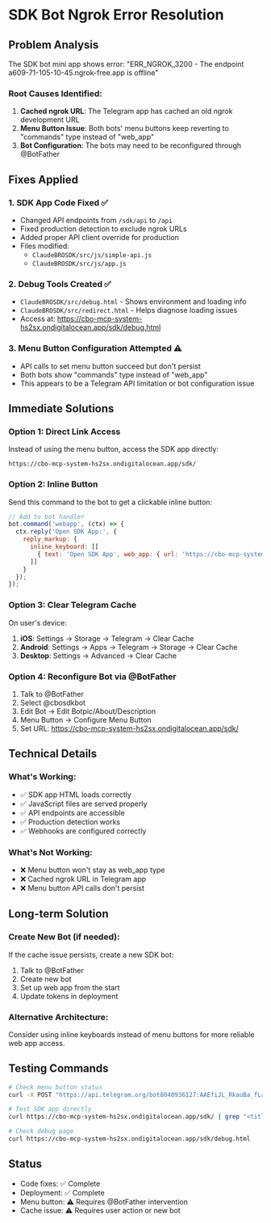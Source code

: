 # SDK Bot Ngrok Error Resolution

## Problem Analysis

The SDK bot mini app shows error: "ERR_NGROK_3200 - The endpoint a609-71-105-10-45.ngrok-free.app is offline"

### Root Causes Identified:

1. **Cached ngrok URL**: The Telegram app has cached an old ngrok development URL
2. **Menu Button Issue**: Both bots' menu buttons keep reverting to "commands" type instead of "web_app"
3. **Bot Configuration**: The bots may need to be reconfigured through @BotFather

## Fixes Applied

### 1. SDK App Code Fixed ✅
- Changed API endpoints from `/sdk/api` to `/api`
- Fixed production detection to exclude ngrok URLs
- Added proper API client override for production
- Files modified:
  - `ClaudeBROSDK/src/js/simple-api.js`
  - `ClaudeBROSDK/src/js/app.js`

### 2. Debug Tools Created ✅
- `ClaudeBROSDK/src/debug.html` - Shows environment and loading info
- `ClaudeBROSDK/src/redirect.html` - Helps diagnose loading issues
- Access at: https://cbo-mcp-system-hs2sx.ondigitalocean.app/sdk/debug.html

### 3. Menu Button Configuration Attempted ⚠️
- API calls to set menu button succeed but don't persist
- Both bots show "commands" type instead of "web_app"
- This appears to be a Telegram API limitation or bot configuration issue

## Immediate Solutions

### Option 1: Direct Link Access
Instead of using the menu button, access the SDK app directly:
```
https://cbo-mcp-system-hs2sx.ondigitalocean.app/sdk/
```

### Option 2: Inline Button
Send this command to the bot to get a clickable inline button:
```javascript
// Add to bot handler
bot.command('webapp', (ctx) => {
  ctx.reply('Open SDK App:', {
    reply_markup: {
      inline_keyboard: [[
        { text: 'Open SDK App', web_app: { url: 'https://cbo-mcp-system-hs2sx.ondigitalocean.app/sdk/' }}
      ]]
    }
  });
});
```

### Option 3: Clear Telegram Cache
On user's device:
1. **iOS**: Settings → Storage → Telegram → Clear Cache
2. **Android**: Settings → Apps → Telegram → Storage → Clear Cache
3. **Desktop**: Settings → Advanced → Clear Cache

### Option 4: Reconfigure Bot via @BotFather
1. Talk to @BotFather
2. Select @cbosdkbot
3. Edit Bot → Edit Botpic/About/Description
4. Menu Button → Configure Menu Button
5. Set URL: https://cbo-mcp-system-hs2sx.ondigitalocean.app/sdk/

## Technical Details

### What's Working:
- ✅ SDK app HTML loads correctly
- ✅ JavaScript files are served properly  
- ✅ API endpoints are accessible
- ✅ Production detection works
- ✅ Webhooks are configured correctly

### What's Not Working:
- ❌ Menu button won't stay as web_app type
- ❌ Cached ngrok URL in Telegram app
- ❌ Menu button API calls don't persist

## Long-term Solution

### Create New Bot (if needed):
If the cache issue persists, create a new SDK bot:
1. Talk to @BotFather
2. Create new bot
3. Set up web app from the start
4. Update tokens in deployment

### Alternative Architecture:
Consider using inline keyboards instead of menu buttons for more reliable web app access.

## Testing Commands

```bash
# Check menu button status
curl -X POST "https://api.telegram.org/bot8040936127:AAEfiJL_RkauBa_fLa1JmY9L-xPsDVYTuQM/getChatMenuButton" | jq

# Test SDK app directly
curl https://cbo-mcp-system-hs2sx.ondigitalocean.app/sdk/ | grep "<title>"

# Check debug page
curl https://cbo-mcp-system-hs2sx.ondigitalocean.app/sdk/debug.html
```

## Status
- Code fixes: ✅ Complete
- Deployment: ✅ Complete
- Menu button: ⚠️ Requires @BotFather intervention
- Cache issue: ⚠️ Requires user action or new bot